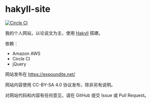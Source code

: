 hakyll-site
===========

[![Circle CI](https://circleci.com/gh/celadevra/hakyll-site.svg?style=svg)](https://circleci.com/gh/celadevra/hakyll-site)

我的个人网站，以论说文为主，使用 [Hakyll](http://jaspervdj.be/hakyll/) 搭建。

依赖：

- Amazon AWS
- Circle CI
- jQuery

网站发布在 <https://expoundite.net/>

网站内容使用 CC-BY-SA 4.0 协议发布，除非另有说明。

对网站代码和内容有任何意见，请在 GitHub 提交 Issue 或 Pull Request。
